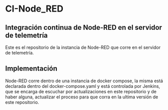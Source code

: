 # CI-Node_RED

## Integración continua de Node-RED en el servidor de telemetría

Este es el repositorio de la instancia de Node-RED que corre en el servidor de telemetría.

## Implementación 

Node-RED corre dentro de una instancia de docker compose, la misma está declarada dentro del docker-compose.yaml y está controlada por Jenkins, que se encarga de escuchar por actualizaciones en este repositorio y de haber alguna, actualizar el proceso para que corra en la ultima versión de este repositorio. 
